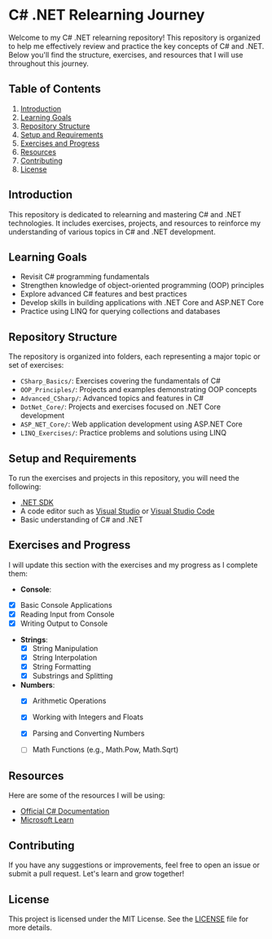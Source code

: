 # C# .NET Relearning Journey

Welcome to my C# .NET relearning repository! This repository is organized to help me effectively review and practice the key concepts of C# and .NET. Below you'll find the structure, exercises, and resources that I will use throughout this journey.

## Table of Contents

1. [Introduction](#introduction)
2. [Learning Goals](#learning-goals)
3. [Repository Structure](#repository-structure)
4. [Setup and Requirements](#setup-and-requirements)
5. [Exercises and Progress](#exercises-and-progress)
6. [Resources](#resources)
7. [Contributing](#contributing)
8. [License](#license)

## Introduction

This repository is dedicated to relearning and mastering C# and .NET technologies. It includes exercises, projects, and resources to reinforce my understanding of various topics in C# and .NET development.

## Learning Goals

- Revisit C# programming fundamentals
- Strengthen knowledge of object-oriented programming (OOP) principles
- Explore advanced C# features and best practices
- Develop skills in building applications with .NET Core and ASP.NET Core
- Practice using LINQ for querying collections and databases

## Repository Structure

The repository is organized into folders, each representing a major topic or set of exercises:

- `CSharp_Basics/`: Exercises covering the fundamentals of C#
- `OOP_Principles/`: Projects and examples demonstrating OOP concepts
- `Advanced_CSharp/`: Advanced topics and features in C#
- `DotNet_Core/`: Projects and exercises focused on .NET Core development
- `ASP_NET_Core/`: Web application development using ASP.NET Core
- `LINQ_Exercises/`: Practice problems and solutions using LINQ

## Setup and Requirements

To run the exercises and projects in this repository, you will need the following:

- [.NET SDK](https://dotnet.microsoft.com/download)
- A code editor such as [Visual Studio](https://visualstudio.microsoft.com/vs/) or [Visual Studio Code](https://code.visualstudio.com/)
- Basic understanding of C# and .NET

## Exercises and Progress

I will update this section with the exercises and my progress as I complete them:

 - **Console**:
  - [x] Basic Console Applications
  - [x] Reading Input from Console
  - [x] Writing Output to Console
 
- **Strings**:
  - [x] String Manipulation
  - [x] String Interpolation
  - [x] String Formatting
  - [x] Substrings and Splitting

- **Numbers**:
  - [x] Arithmetic Operations
  - [x] Working with Integers and Floats
  - [x] Parsing and Converting Numbers
  - [ ] Math Functions (e.g., Math.Pow, Math.Sqrt)


## Resources

Here are some of the resources I will be using:

- [Official C# Documentation](https://docs.microsoft.com/en-us/dotnet/csharp/)
- [Microsoft Learn](https://docs.microsoft.com/en-us/learn/)

## Contributing

If you have any suggestions or improvements, feel free to open an issue or submit a pull request. Let's learn and grow together!

## License

This project is licensed under the MIT License. See the [LICENSE](LICENSE) file for more details.
